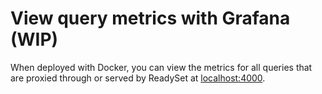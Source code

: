 # View query metrics with Grafana (WIP)
When deployed with Docker, you can view the metrics for all queries that are proxied through or served by ReadySet at [localhost:4000](https://localhost:4000/).